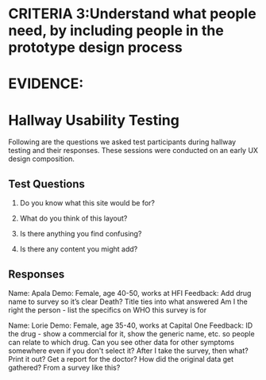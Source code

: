 # CRITERIA 3:Understand what people need, by including people in the prototype design process

# EVIDENCE:

# Hallway Usability Testing
Following are the questions we asked test participants during hallway testing and their responses.  These sessions were conducted on an early UX design composition.
## Test Questions
1) Do you know what this site would be for?

2) What do you think of this layout?

3) Is there anything you find confusing?

4) Is there any content you might add?

## Responses
Name:  Apala
Demo:  Female, age 40-50, works at HFI
Feedback:
Add drug name to survey so it’s clear
Death?
Title ties into what answered
Am I the right the person - list the specifics on WHO this survey is for

Name:  Lorie
Demo:  Female, age 35-40, works at Capital One
Feedback:
ID the drug - show a commercial for it, show the generic name, etc. so people can relate to which drug.
Can you see other data for other symptoms somewhere even if you don't select it?
After I take the survey, then what?  Print it out?  Get a report for the doctor?
How did the original data get gathered?  From a survey like this?
